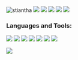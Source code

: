 <img src="https://komarev.com/ghpvc/?username=stiantha&label=Profile%20views&color=145369&style=for-the-badge" alt="stiantha" />
<img src="https://img.shields.io/badge/Currently_learning-Astro-orange%22?style=for-the-badge&color=teal">
<img src="https://img.shields.io/badge/Next_on_the_chopping_block-Web%20Database-blue%22?style=for-the-badge&color=blue">
<img src="https://github-readme-stats.vercel.app/api/top-langs?username=stiantha&show_icons=true&theme=dark#gh-dark-mode-only&layout=donut-vertical"/>
<img src="https://github-readme-stats.vercel.app/api?username=stiantha&show_icons=true&theme=dark#gh-dark-mode-only&locale=en"/>
<img src="https://github-readme-streak-stats.herokuapp.com/?user=stiantha&theme=dark#gh-dark-mode-only"/>
<h3 align="left">Languages and Tools:</h3>
<p>
<a href="https://www.figma.com/@stiantha"><img src="https://img.shields.io/badge/figma-purple?style=for-the-badge&logo=figma&logoColor=ffffff"/></a>
<img src="https://img.shields.io/badge/HTML-FF8C00?style=for-the-badge&logo=HTML5&logoColor=ffffff"/> 
<img src="https://img.shields.io/badge/css-1E90FF?style=for-the-badge&logo=css3&logoColor=ffffff"/> 
<img src="https://img.shields.io/badge/javascript-FFD700?style=for-the-badge&logo=javascript&logoColor=A0522D"/>
<img src="https://img.shields.io/badge/sass-DA70D6?style=for-the-badge&logo=sass&logoColor=ffffff"/> 
<img src="https://img.shields.io/badge/astro-454545?style=for-the-badge&logo=astro&logoColor=40E0D0"/>
<img src="https://img.shields.io/badge/python-black?style=for-the-badge&logo=python&logoColor=yellow"/> </p>

<img src="https://github-readme-stats.vercel.app/api/top-langs/?username=anuraghazra&layout=donut-vertical)](https://github.com/anuraghazra/github-readme-stats">





